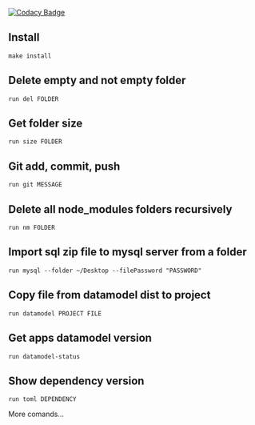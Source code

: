 [![Codacy Badge](https://api.codacy.com/project/badge/Grade/008e9f65394f4c51a51536dcd2efae9a)](https://www.codacy.com/manual/josecordaz/run?utm_source=github.com&amp;utm_medium=referral&amp;utm_content=josecordaz/run&amp;utm_campaign=Badge_Grade)

## Install

```shell
make install
```

## Delete empty and not empty folder

```shell
run del FOLDER
```

## Get folder size

```shell
run size FOLDER
```

## Git add, commit, push
```shell
run git MESSAGE
```

## Delete all node_modules folders recursively
```shell
run nm FOLDER
```

## Import sql zip file to mysql server from a folder
```shell
run mysql --folder ~/Desktop --filePassword "PASSWORD"
```

## Copy file from datamodel dist to project
```shell
run datamodel PROJECT FILE
```

## Get apps datamodel version
```shell
run datamodel-status
```

## Show dependency version
```shell
run toml DEPENDENCY
```

More comands...
